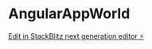 # AngularAppWorld

[Edit in StackBlitz next generation editor ⚡️](https://stackblitz.com/~/github.com/hoyosdilan/AngularAppWorld)